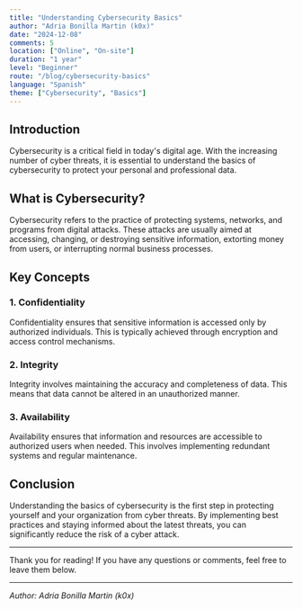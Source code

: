 ```yaml
---
title: "Understanding Cybersecurity Basics"
author: "Adria Bonilla Martin (k0x)"
date: "2024-12-08"
comments: 5
location: ["Online", "On-site"]
duration: "1 year"
level: "Beginner"
route: "/blog/cybersecurity-basics"
language: "Spanish"
theme: ["Cybersecurity", "Basics"]
---
```


## Introduction

Cybersecurity is a critical field in today's digital age. With the increasing number of cyber threats, it is essential to understand the basics of cybersecurity to protect your personal and professional data.

## What is Cybersecurity?

Cybersecurity refers to the practice of protecting systems, networks, and programs from digital attacks. These attacks are usually aimed at accessing, changing, or destroying sensitive information, extorting money from users, or interrupting normal business processes.

## Key Concepts

### 1. Confidentiality

Confidentiality ensures that sensitive information is accessed only by authorized individuals. This is typically achieved through encryption and access control mechanisms.

### 2. Integrity

Integrity involves maintaining the accuracy and completeness of data. This means that data cannot be altered in an unauthorized manner.

### 3. Availability

Availability ensures that information and resources are accessible to authorized users when needed. This involves implementing redundant systems and regular maintenance.

## Conclusion

Understanding the basics of cybersecurity is the first step in protecting yourself and your organization from cyber threats. By implementing best practices and staying informed about the latest threats, you can significantly reduce the risk of a cyber attack.

---

Thank you for reading! If you have any questions or comments, feel free to leave them below.

---

*Author: Adria Bonilla Martin (k0x)*
